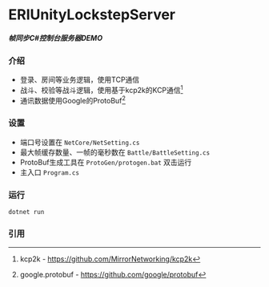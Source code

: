 # ERIUnityLockstepServer
***帧同步C#控制台服务器DEMO***

### 介绍
+ 登录、房间等业务逻辑，使用TCP通信
+ 战斗、校验等战斗逻辑，使用基于kcp2k的KCP通信[^kcp2k]
+ 通讯数据使用Google的ProtoBuf[^google.protobuf]

### 设置
+ 端口号设置在 `NetCore/NetSetting.cs`
+ 最大帧缓存数量、一帧的毫秒数在 `Battle/BattleSetting.cs`
+ ProtoBuf生成工具在 `ProtoGen/protogen.bat` 双击运行
+ 主入口 `Program.cs`

### 运行
`dotnet run`

### 引用
[^kcp2k]:kcp2k - <https://github.com/MirrorNetworking/kcp2k>
[^google.protobuf]:google.protobuf - <https://github.com/google/protobuf>
